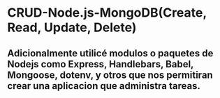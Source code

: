 

<h1>CRUD-Node.js-MongoDB(Create, Read, Update, Delete)</h1>

<h2>Adicionalmente utilicé modulos o paquetes de Nodejs como 
Express, 
Handlebars, 
Babel,
Mongoose, 
dotenv, 
y otros que nos permitiran crear una aplicacion que administra tareas.</h2>
